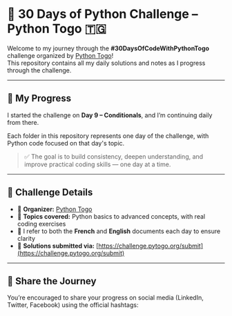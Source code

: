 # 🚀 30 Days of Python Challenge – Python Togo 🇹🇬

Welcome to my journey through the **#30DaysOfCodeWithPythonTogo** challenge organized by [Python Togo](https://pytogo.org)!  
This repository contains all my daily solutions and notes as I progress through the challenge.

---

## 📅 My Progress

I started the challenge on **Day 9 – Conditionals**, and I’m continuing daily from there.

Each folder in this repository represents one day of the challenge, with Python code focused on that day's topic.

> ✅ The goal is to build consistency, deepen understanding, and improve practical coding skills — one day at a time.

---

## 📂 Challenge Details

- 📌 **Organizer:** [Python Togo](https://pytogo.org)
- 🧠 **Topics covered:** Python basics to advanced concepts, with real coding exercises
- 🔁 I refer to both the **French** and **English** documents each day to ensure clarity
- 📝 **Solutions submitted via:** [https://challenge.pytogo.org/submit](https://challenge.pytogo.org/submit)

---

## 📣 Share the Journey

You’re encouraged to share your progress on social media (LinkedIn, Twitter, Facebook) using the official hashtags:

